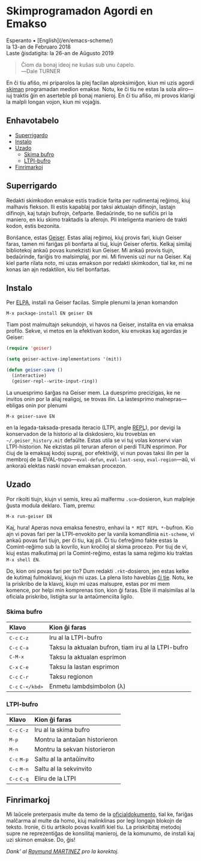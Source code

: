 Skimprogramadon Agordi en Emakso
================================

<div class="center">Esperanto ▪ [English](/en/emacs-scheme/)</div>
<div class="center">la 13-an de Februaro 2018</div>
<div class="center">Laste ĝisdatigita: la 26-an de Aŭgusto 2019</div>

>Ĉiom da bonaj ideoj ne kuŝas sub unu ĉapelo.<br>
>―Dale TURNER

En ĉi tiu afiŝo, mi priparolos la plej facilan alproksimiĝon, kiun mi uzis
agordi [skiman](https://eo.wikipedia.org/wiki/Skimo) programadan medion
emakse. Notu, ke ĉi tiu ne estas la sola aliro—iuj traktis ĝin en aserteble pli
bonaj manieroj. En ĉi tiu afiŝo, mi provos klarigi la malpli longan vojon, kiun
mi vojaĝis.


<a name="et"></a>Enhavotabelo
-----------------------------

- [Superrigardo](#superrigardo)
- [Instalo](#instalo)
- [Uzado](#uzado)
  + [Skima bufro](#skimbufro)
  + [LTPI-bufro](#ltpibufro)
- [Finrimarkoj](#finrimarkoj)


<a name="superrigardo"></a>Superrigardo
---------------------------------------

Redakti skimkodon emakse estis tradicie farita per rudimentaj reĝimoj, kiuj malhavis
flekson. Ili estis kapablaj por taksi aktualajn difinojn, lastajn difinojn, kaj tutajn bufrojn,
ĉefparte. Bedaŭrinde, tio ne sufiĉis pri la maniero, en kiu skimo traktadis la aferojn. Pli
inteligenta maniero de trakti kodon, estis bezonita.

Bonŝance, estas [Geiser](http://www.nongnu.org/geiser/). Estas aliaj reĝimoj, kiuj provis
fari, kiujn Geiser faras, tamen mi fariĝas pli bonfarta al tiuj, kiujn Geiser ofertis. Kelkaj
similaj bibliotekoj ankaŭ povas kunekzisti kun Geiser. Mi ankaŭ provis tiujn, bedaŭrinde, fariĝis
tro malsimplaj, por mi. Mi finvenis uzi nur na Geiser. Kaj kiel parte rilata noto, mi uzas emakson
por redakti skimkodon, tial ke, mi ne konas ian ajn redaktilon, kiu tiel bonfartas.


<a name="instalo"></a>Instalo
-----------------------------

Per [ELPA](https://www.emacswiki.org/emacs/ELPA), instali na Geiser facilas. Simple plenumi la jenan
komandon

    M-x package-install EN geiser EN

Tiam post malmultajn sekundojn, vi havos na Geiser, instalita en via emaksa
profilo. Sekve, vi metos en la efektivan kodon, kiu envokas kaj agordas je
Geiser:

```lisp
(require 'geiser)

(setq geiser-active-implementations '(mit))

(defun geiser-save ()
  (interactive)
  (geiser-repl--write-input-ring))
```

La unuesprimo ŝarĝas na Geiser mem. La duesprimo precizigas, ke ne invitos onin por la aliaj
realigoj, se trovas ilin. La lastesprimo malnepras—ebligas onin por plenumi

    M-x geiser-save EN

en la legada-taksada-presada iteracio (LTPI, angle
[REPL](https://en.wikipedia.org/wiki/Read%E2%80%93eval%E2%80%93print_loop)), por
devigi la konservadon de la historio al la diskdosiero, kiu troveblas en
`~/.geiser_history.mit` defaŭlte. Estas utila se vi tuj volas konservi vian
LTPI-historion. Ne ekzistas pli teruran aferon ol perdi TIUN esprimon. Por ĉiuj
de la emaksaj kodoj supraj, por efektiviĝi, vi nun povas taksi ilin per la
membroj de la EVAL-trupo—`eval-defun`, `eval-last-sexp`, `eval-region`—aŭ, vi
ankoraŭ elektas naski novan emaksan procezon.


<a name="uzado"></a>Uzado
-------------------------

Por rikolti tiujn, kiujn vi semis, kreu aŭ malfermu `.scm`-dosieron, kun malpleje ĝusta modula
deklaro. Tiam, premu:

    M-x run-geiser EN

Kaj, hura! Aperas nova emaksa fenestro, enhavi la `* MIT REPL *`-bufron. Kio ajn vi povas fari
per la LTPI-envokito per la vanila komandlinia `mit-scheme`, vi ankaŭ povas fari tiujn, per ĉi tiu, kaj
pli. Ĉi tiu ĉefreĝimo fakte estas la Comint-reĝimo sub la kovrilo, kun kroĉiloj al skima
procezo. Por tiuj de vi, kiuj estas malkutimaj pri la Comint-reĝimo, estas la sama reĝimo kiu
traktas `M-x shell EN`.

Do, kion oni povas fari per tio? Dum redakti `.rkt`-dosieron, jen estas kelke de kutimaj
fulmoklavoj, kiujn mi uzas. La plena listo haveblas [ĉi tie](http://www.nongnu.org/geiser/geiser_5.html#Cheat-sheet).
Notu, ke la priskribo de la klavoj, kiujn mi uzas malsupre, estas por mi mem komence, por
helpi min komprenas tion, kion ĝi faras. Eble ili malsimilas al la oficiala priskribo, listigita sur
la antaŭmenciita ligilo.


### <a name="skimbufro"></a>Skima bufro

| Klavo                         | Kion ĝi faras                                       |
| :---------------------------- | :-------------------------------------------------- |
| <kbd>C-c</kbd> <kbd>C-z</kbd> | Iru al la LTPI-bufro                                |
| <kbd>C-c</kbd> <kbd>C-a</kbd> | Taksu la aktualan bufron, tiam iru al la LTPI-bufro |
| <kbd>C-M-x</kbd>              | Taksu la aktualan esprimon                          |
| <kbd>C-x</kbd> <kbd>C-e</kbd> | Taksu la lastan esprimon                            |
| <kbd>C-c</kbd> <kbd>C-r</kbd> | Taksu regionon                                      |
| <kbd>C-c</kbd> <kbd>C-\</kbd> | Enmetu lambdsimbolon (λ)                            |


### <a name="ltpibufro"></a>LTPI-bufro

| Klavo                         | Kion ĝi faras                  |
| :---------------------------- | :----------------------------- |
| <kbd>C-c</kbd> <kbd>C-z</kbd> | Iru al la skima bufro          |
| <kbd>M-p</kbd>                | Montru la antaŭan historieron  |
| <kbd>M-n</kbd>                | Montru la sekvan historieron   |
| <kbd>C-c</kbd> <kbd>M-p</kbd> | Saltu al la antaŭinvito        |
| <kbd>C-c</kbd> <kbd>M-n</kbd> | Saltu al la sekvinvito         |
| <kbd>C-c</kbd> <kbd>C-q</kbd> | Eliru de la LTPI               |


<a name="finrimarkoj"></a>Finrimarkoj
-------------------------------------

Mi laŭcele preterpasis multe da temo de la [oficialdokumento](http://www.nongnu.org/geiser/), tial
ke, fariĝas malĉarma al multe da homo, kiuj malinklinas por legi longajn blokojn de
teksto. Ironie, ĉi tiu artikolo povas kvalifi kiel tiu. La priskribitaj metodoj supre ne
reprezentiĝas de konsilitaj manieroj, de la komunumo, de instali kaj uzi skimon emakse. Do, ĝis!

_Dank’ al [Raymund MARTINEZ](https://zhaqenl.github.io) pro la korektoj._
